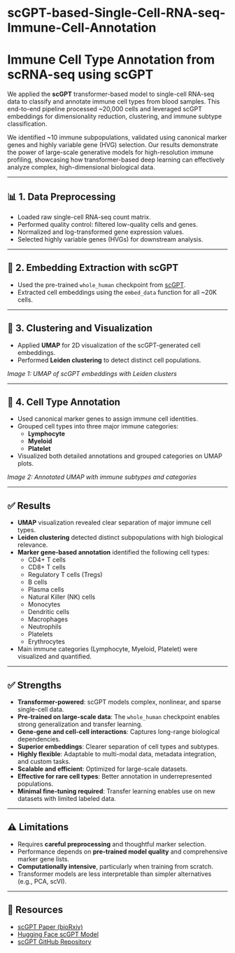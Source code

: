 # scGPT-based-Single-Cell-RNA-seq-Immune-Cell-Annotation

# Immune Cell Type Annotation from scRNA-seq using scGPT

We applied the **scGPT** transformer-based model to single-cell RNA-seq data to classify and annotate immune cell types from blood samples. This end-to-end pipeline processed ~20,000 cells and leveraged scGPT embeddings for dimensionality reduction, clustering, and immune subtype classification.

We identified ~10 immune subpopulations, validated using canonical marker genes and highly variable gene (HVG) selection. Our results demonstrate the power of large-scale generative models for high-resolution immune profiling, showcasing how transformer-based deep learning can effectively analyze complex, high-dimensional biological data.

---

## 📊 1. Data Preprocessing

- Loaded raw single-cell RNA-seq count matrix.
- Performed quality control: filtered low-quality cells and genes.
- Normalized and log-transformed gene expression values.
- Selected highly variable genes (HVGs) for downstream analysis.

---

## 🤖 2. Embedding Extraction with scGPT

- Used the pre-trained `whole_human` checkpoint from [scGPT](https://huggingface.co/bowang/scGPT).
- Extracted cell embeddings using the `embed_data` function for all ~20K cells.

---

## 🧬 3. Clustering and Visualization

- Applied **UMAP** for 2D visualization of the scGPT-generated cell embeddings.
- Performed **Leiden clustering** to detect distinct cell populations.

_Image 1: UMAP of scGPT embeddings with Leiden clusters_

---

## 🧾 4. Cell Type Annotation

- Used canonical marker genes to assign immune cell identities.
- Grouped cell types into three major immune categories:
  - **Lymphocyte**
  - **Myeloid**
  - **Platelet**
- Visualized both detailed annotations and grouped categories on UMAP plots.

_Image 2: Annotated UMAP with immune subtypes and categories_

---

## ✅ Results

- **UMAP** visualization revealed clear separation of major immune cell types.
- **Leiden clustering** detected distinct subpopulations with high biological relevance.
- **Marker gene-based annotation** identified the following cell types:
  - CD4+ T cells
  - CD8+ T cells
  - Regulatory T cells (Tregs)
  - B cells
  - Plasma cells
  - Natural Killer (NK) cells
  - Monocytes
  - Dendritic cells
  - Macrophages
  - Neutrophils
  - Platelets
  - Erythrocytes
- Main immune categories (Lymphocyte, Myeloid, Platelet) were visualized and quantified.

---

## ✅ Strengths

- **Transformer-powered**: scGPT models complex, nonlinear, and sparse single-cell data.
- **Pre-trained on large-scale data**: The `whole_human` checkpoint enables strong generalization and transfer learning.
- **Gene-gene and cell-cell interactions**: Captures long-range biological dependencies.
- **Superior embeddings**: Clearer separation of cell types and subtypes.
- **Highly flexible**: Adaptable to multi-modal data, metadata integration, and custom tasks.
- **Scalable and efficient**: Optimized for large-scale datasets.
- **Effective for rare cell types**: Better annotation in underrepresented populations.
- **Minimal fine-tuning required**: Transfer learning enables use on new datasets with limited labeled data.

---

## ⚠️ Limitations

- Requires **careful preprocessing** and thoughtful marker selection.
- Performance depends on **pre-trained model quality** and comprehensive marker gene lists.
- **Computationally intensive**, particularly when training from scratch.
- Transformer models are less interpretable than simpler alternatives (e.g., PCA, scVI).

---

## 🔗 Resources

- [scGPT Paper (bioRxiv)](https://www.biorxiv.org/content/10.1101/2023.04.05.535799v1)
- [Hugging Face scGPT Model](https://huggingface.co/bowang/scGPT)
- [scGPT GitHub Repository](https://github.com/bowang-lab/scGPT)

